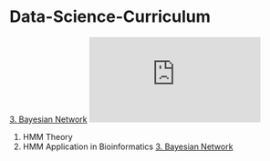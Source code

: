 # Data-Science-Curriculum
[3. Bayesian Network](https://github.com/GuojunLiu7/Data-Science-Curriculum/blob/master/fads)
![](http://latex.codecogs.com/gif.latex?%5Cfrac%7Ba%7D%7Bb%7D)
1. HMM Theory
2. HMM Application in Bioinformatics
[3. Bayesian Network](https://github.com/GuojunLiu7/Data-Science-Curriculum/blob/master/fads)

